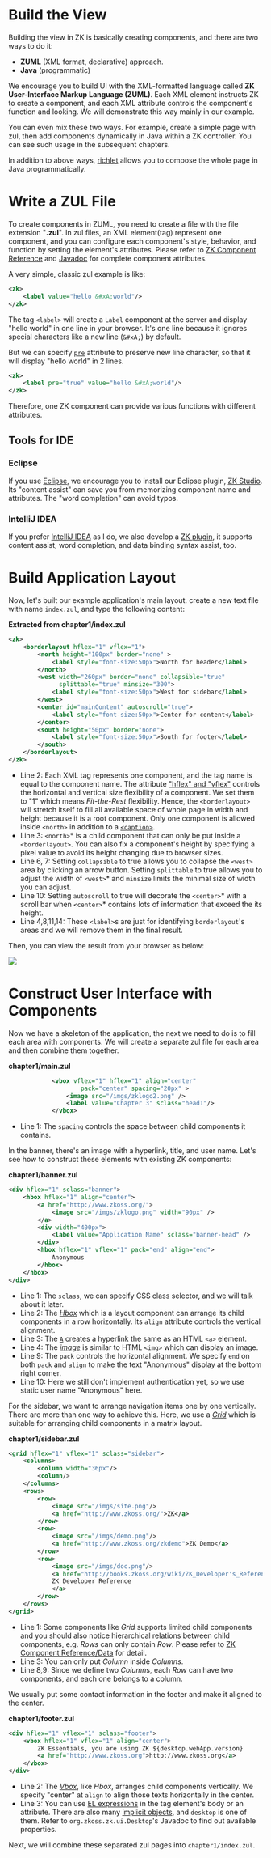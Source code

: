 # Build the View
Building the view in ZK is basically creating components, and there are two ways to do it:
* **ZUML** (XML format, declarative) approach.
* **Java** (programmatic)

We encourage you to build UI with the XML-formatted language called **ZK User-Interface Markup Language (ZUML)**. Each XML element instructs ZK to create a component, and each XML attribute controls the component's function and looking. We will demonstrate this way mainly in our example.

You can even mix these two ways. For example, create a simple page with zul, then add components dynamically in Java within a ZK controller. You can see such usage in the subsequent chapters.

In addition to above ways,  [richlet]({{site.baseurl}}/zk_dev_ref/ui_composing/richlet) allows you to compose the whole page in Java programmatically.


# Write a ZUL File
To create components in ZUML, you need to create a file with the file extension "**.zul**". In zul files, an XML element(tag) represent one component, and you can configure each component's style, behavior, and function by setting the element's attributes. Please refer to [ZK Component Reference](https://books.zkoss.org/wiki/ZK_Component_Reference) and [Javadoc](http://zkoss.org/javadoc/latest/zk/) for complete component attributes.

A very simple, classic zul example is like:
```xml
<zk>
	<label value="hello &#xA;world"/>
</zk>
```
The tag `<label>` will create a `Label` component at the server and display "hello world" in one line in your browser. It's one line because it ignores special characters like a new line (`&#xA;`) by default.

But we can specify [`pre`]({{site.baseurl}}/zk_component_ref/label#Properties) attribute to preserve new line character, so that it will display "hello world" in 2 lines.

```xml
<zk>
	<label pre="true" value="hello &#xA;world"/>
</zk>
```

Therefore, one ZK component can provide various functions with different attributes.

## Tools for IDE
### Eclipse
If you use [Eclipse](https://www.eclipse.org/), we encourage you to install our Eclipse plugin, [ZK Studio](https://www.zkoss.org/product/zkstudio). Its "content assist" can save you from memorizing component name and attributes. The "word completion" can avoid typos.

### IntelliJ IDEA
If you prefer [IntelliJ IDEA](https://www.jetbrains.com/idea/?fromMenu) as I do, we also develop a [ZK plugin](https://plugins.jetbrains.com/plugin/7855-zk), it supports content assist, word completion, and data binding syntax assist, too.


# Build Application Layout
Now, let's built our example application's main layout. create a new text file with name `index.zul`, and type the following content:

**Extracted from chapter1/index.zul**

```xml
<zk>
    <borderlayout hflex="1" vflex="1">
        <north height="100px" border="none" >
            <label style="font-size:50px">North for header</label>
        </north>
        <west width="260px" border="none" collapsible="true"
              splittable="true" minsize="300">
            <label style="font-size:50px">West for sidebar</label>
        </west>
        <center id="mainContent" autoscroll="true">
            <label style="font-size:50px">Center for content</label>
        </center>
        <south height="50px" border="none">
            <label style="font-size:50px">South for footer</label>
        </south>
    </borderlayout>
</zk>
```

-   Line 2: Each XML tag represents one component, and the tag name is
    equal to the component name. The attribute [ "hflex" and "vflex"]({{site.baseurl}}/zk_dev_ref/ui_patterns/hflex_and_vflex)
    controls the horizontal and vertical size flexibility of a
    component. We set them to "1" which means *Fit-the-Rest*
    flexibility. Hence, the `<borderlayout>` will stretch itself to fill
    all available space of whole page in width and height because it is
    a root component. Only one component is allowed inside `<north>` in
    addition to a [ `<caption>`]({{site.baseurl}}/zk_component_ref/caption).
-   Line 3: `<north>`* is a child component that can only be put inside a `<borderlayout>`. You can also fix a component's height by specifying
    a pixel value to avoid its height changing due to browser sizes.
-   Line 6, 7: Setting `collapsible` to true allows you to collapse the
    `<west>` area by clicking an arrow button. Setting `splittable` to
    true allows you to adjust the width of `<west>`* and `minsize` limits
    the minimal size of width you can adjust.
-   Line 10: Setting `autoscroll` to true will decorate the `<center>`*
    with a scroll bar when `<center>`* contains lots of information that
    exceed the its height.
-   Line 4,8,11,14: These `<label>`s are just for identifying
    `borderlayout`'s areas and we will remove them in the final result.

Then, you can view the result from your browser as below:

![ ]({{site.baseurl}}/zk_essentials/images/ze-ch3-layout.png)


# Construct User Interface with Components

Now we have a skeleton of the application, the next we need to do is to
fill each area with components. We will create a separate zul file for
each area and then combine them together.

**chapter1/main.zul**

```xml
            <vbox vflex="1" hflex="1" align="center"
                    pack="center" spacing="20px" >
                <image src="/imgs/zklogo2.png" />
                <label value="Chapter 3" sclass="head1"/>
            </vbox>
```

-   Line 1: The `spacing` controls the space between child components it
    contains.

In the banner, there's an image with a hyperlink, title, and user name.
Let's see how to construct these elements with existing ZK components:

**chapter1/banner.zul**

```xml
<div hflex="1" sclass="banner">
    <hbox hflex="1" align="center">
        <a href="http://www.zkoss.org/">
            <image src="/imgs/zklogo.png" width="90px" />
        </a>
        <div width="400px">
            <label value="Application Name" sclass="banner-head" />
        </div>
        <hbox hflex="1" vflex="1" pack="end" align="end">
            Anonymous
        </hbox>
    </hbox>
</div>
```

-   Line 1: The `sclass`, we can specify CSS class selector, and we will
    talk about it later.
-   Line 2: The [*Hbox*]({{site.baseurl}}/zk_component_ref/hbox)
    which is a layout component can arrange its child components in a
    row horizontally. Its `align` attribute controls the vertical
    alignment.
-   Line 3: The [`A`]({{site.baseurl}}/zk_component_ref/a)
    creates a hyperlink the same as an HTML `<a>` element.
-   Line 4: The [*image*]({{site.baseurl}}/zk_component_ref/image)
    is similar to HTML `<img>` which can display an image.
-   Line 9: The `pack` controls the horizontal alignment. We specify
    `end` on both `pack` and `align` to make the text "Anonymous"
    display at the bottom right corner.
-   Line 10: Here we still don't implement authentication yet, so we use
    static user name "Anonymous" here.

For the sidebar, we want to arrange navigation items one by one
vertically. There are more than one way to achieve this. Here, we use a
[ *Grid*]({{site.baseurl}}/zk_component_ref/grid) which is
suitable for arranging child components in a matrix layout.

**chapter1/sidebar.zul**

```xml
<grid hflex="1" vflex="1" sclass="sidebar">
    <columns>
        <column width="36px"/>
        <column/>
    </columns>
    <rows>
        <row>
            <image src="/imgs/site.png"/>
            <a href="http://www.zkoss.org/">ZK</a>
        </row>
        <row>
            <image src="/imgs/demo.png"/>
            <a href="http://www.zkoss.org/zkdemo">ZK Demo</a>
        </row>
        <row>
            <image src="/imgs/doc.png"/>
            <a href="http://books.zkoss.org/wiki/ZK_Developer's_Reference">
            ZK Developer Reference
            </a>
        </row>
    </rows>
</grid>
```

-   Line 1: Some components like *Grid* supports limited child
    components and you should also notice hierarchical relations between
    child components, e.g. *Rows* can only contain *Row*. Please refer
    to
    [ZK Component Reference/Data]({{site.baseurl}}/zk_component_ref/data)
    for detail.
-   Line 3: You can only put *Column* inside *Columns*.
-   Line 8,9: Since we define two *Column*s, each *Row* can have two
    components, and each one belongs to a column.

We usually put some contact information in the footer and make it
aligned to the center.

**chapter1/footer.zul**

```xml
<div hflex="1" vflex="1" sclass="footer">
    <vbox hflex="1" vflex="1" align="center">
        ZK Essentials, you are using ZK ${desktop.webApp.version}
        <a href="http://www.zkoss.org">http://www.zkoss.org</a>
    </vbox>
</div>
```

-   Line 2: The
    [*Vbox*]({{site.baseurl}}/zk_component_ref/vbox), like
    *Hbox*, arranges child components vertically. We specify "center" at
    `align` to align those texts horizontally in the center.
-   Line 3: You can use [ EL expressions](zuml_ref/el_expressions) in the tag
    element's body or an attribute. There are also many [ implicit objects](zuml_ref/implicit_objects_(predefined_variables)),
    and `desktop` is one of them. Refer to
    `org.zkoss.zk.ui.Desktop`'s Javadoc to find out
    available properties.

Next, we will combine these separated zul pages into
`chapter1/index.zul`.
